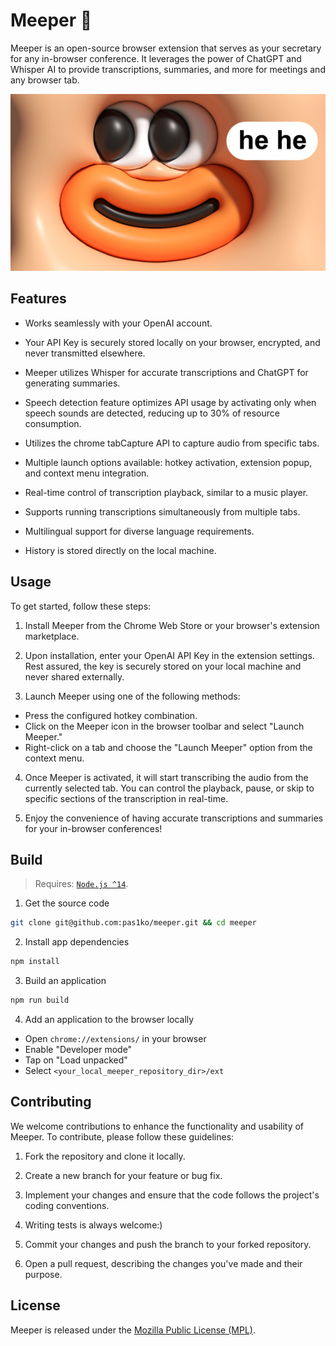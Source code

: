 # Meeper 📝

Meeper is an open-source browser extension that serves as your secretary for any in-browser conference. It leverages the power of ChatGPT and Whisper AI to provide transcriptions, summaries, and more for meetings and any browser tab.

![meeper_hehe](hehe.png)

## Features

- Works seamlessly with your OpenAI account.

- Your API Key is securely stored locally on your browser, encrypted, and never transmitted elsewhere.

- Meeper utilizes Whisper for accurate transcriptions and ChatGPT for generating summaries.

- Speech detection feature optimizes API usage by activating only when speech sounds are detected, reducing up to 30% of resource consumption.

- Utilizes the chrome tabCapture API to capture audio from specific tabs.

- Multiple launch options available: hotkey activation, extension popup, and context menu integration.

- Real-time control of transcription playback, similar to a music player.

- Supports running transcriptions simultaneously from multiple tabs.

- Multilingual support for diverse language requirements.

- History is stored directly on the local machine.

## Usage

To get started, follow these steps:

1. Install Meeper from the Chrome Web Store or your browser's extension marketplace.

2. Upon installation, enter your OpenAI API Key in the extension settings. Rest assured, the key is securely stored on your local machine and never shared externally.

3. Launch Meeper using one of the following methods:
  - Press the configured hotkey combination.
  - Click on the Meeper icon in the browser toolbar and select "Launch Meeper."
  - Right-click on a tab and choose the "Launch Meeper" option from the context menu.

4. Once Meeper is activated, it will start transcribing the audio from the currently selected tab. You can control the playback, pause, or skip to specific sections of the transcription in real-time.

5. Enjoy the convenience of having accurate transcriptions and summaries for your in-browser conferences!

## Build

> Requires: [`Node.js ^14`](https://nodejs.org).

1. Get the source code

```bash
git clone git@github.com:pas1ko/meeper.git && cd meeper
```

2. Install app dependencies

```bash
npm install
```

3. Build an application

```bash
npm run build
```

4. Add an application to the browser locally

  - Open `chrome://extensions/` in your browser
  - Enable "Developer mode"
  - Tap on "Load unpacked"
  - Select `<your_local_meeper_repository_dir>/ext`

## Contributing

We welcome contributions to enhance the functionality and usability of Meeper. To contribute, please follow these guidelines:

1. Fork the repository and clone it locally.

2. Create a new branch for your feature or bug fix.

3. Implement your changes and ensure that the code follows the project's coding conventions.

4. Writing tests is always welcome:)

5. Commit your changes and push the branch to your forked repository.

5. Open a pull request, describing the changes you've made and their purpose.

## License

Meeper is released under the [Mozilla Public License (MPL)](LICENSE).
